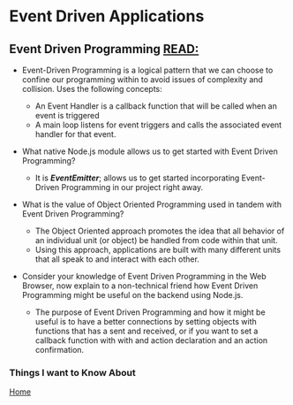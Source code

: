 # Event Driven Applications

## Event Driven Programming [READ:](https://www.digitalocean.com/community/tutorials/nodejs-event-driven-programming)

- Event-Driven Programming is a logical pattern that we can choose to confine our programming within to avoid issues of complexity and collision. Uses the following concepts:

  - An Event Handler is a callback function that will be called when an event is triggered
  - A main loop listens for event triggers and calls the associated event handler for that event.

- What native Node.js module allows us to get started with Event Driven Programming?

  - It is ***EventEmitter***; allows us to get started incorporating Event-Driven Programming in our project right away.

- What is the value of Object Oriented Programming used in tandem with Event Driven Programming?

  - The Object Oriented approach promotes the idea that all behavior of an individual unit (or object) be handled from code within that unit.
  - Using this approach, applications are built with many different units that all speak to and interact with each other.

- Consider your knowledge of Event Driven Programming in the Web Browser, now explain to a non-technical friend how Event Driven Programming might be useful on the backend using Node.js.

  - The purpose of Event Driven Programming and how it might be useful is to have a better connections by setting objects with functions that has a sent and received, or if you want to set a callback function with with and action declaration and an action confirmation.

### Things I want to Know About

[Home](https://keelen-fisher.github.io/new-repository/)
